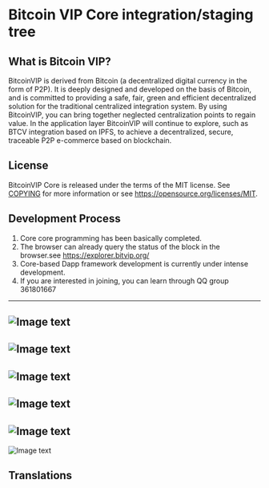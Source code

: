 Bitcoin VIP Core integration/staging tree
=====================================

What is Bitcoin VIP?
----------------
BitcoinVIP is derived from Bitcoin (a decentralized digital currency in the form of P2P). It is deeply designed and developed on the basis of Bitcoin, and is committed to providing a safe, fair, green and efficient decentralized solution for the traditional centralized integration system. By using BitcoinVIP, you can bring together neglected centralization points to regain value. In the application layer BitcoinVIP will continue to explore, such as BTCV integration based on IPFS, to achieve a decentralized, secure, traceable P2P e-commerce based on blockchain.

License
-------

BitcoinVIP Core is released under the terms of the MIT license. See [COPYING](COPYING) for more
information or see https://opensource.org/licenses/MIT.

Development Process
-------------------
1. Core core programming has been basically completed.
2. The browser can already query the status of the block in the browser.see https://explorer.bitvip.org/
3. Core-based Dapp framework development is currently under intense development.
4. If you are interested in joining, you can learn through QQ group 361801667
------------------
![Image text](https://github.com/snight1983/BitcoinVIP/blob/master/doc/tmpimg/01.jpg)
------------------
![Image text](https://github.com/snight1983/BitcoinVIP/blob/master/doc/tmpimg/02.jpg)
------------------
![Image text](https://github.com/snight1983/BitcoinVIP/blob/master/doc/tmpimg/03.jpg)
------------------
![Image text](https://github.com/snight1983/BitcoinVIP/blob/master/doc/tmpimg/05.jpg)
------------------
![Image text](https://github.com/snight1983/BitcoinVIP/blob/master/doc/tmpimg/06.jpg)
------------------
![Image text](https://github.com/snight1983/BitcoinVIP/blob/master/doc/tmpimg/07.jpg)



Translations
------------
